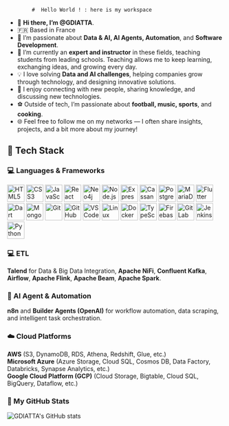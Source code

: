             #  Hello World ! : here is my workspace
            
- 👋 **Hi there, I’m @GDIATTA**.
- 🇫🇷 Based in France
- 👀 I’m passionate about **Data & AI, AI Agents, Automation**, and **Software Development**.
- 🌱 I’m currently an **expert and instructor** in these fields, teaching students from leading schools. Teaching allows me to keep learning, exchanging ideas, and growing every day.
- 💡 I love solving **Data and AI challenges**, helping companies grow through technology, and designing innovative solutions.
- 💬 I enjoy connecting with new people, sharing knowledge, and discussing new technologies.
- ⚽ Outside of tech, I’m passionate about **football, music, sports**, and **cooking**.
- 🌐 Feel free to follow me on my networks — I often share insights, projects, and a bit more about my journey!

<!---
GDIATTA/GDIATTA is a ✨ special ✨ repository because its `README.md` (this file) appears on your GitHub profile.
You can click the Preview link to take a look at your changes.
--->

## 🧰 Tech Stack

### 💻 Languages & Frameworks
<p align="left">
  <img src="https://cdn.jsdelivr.net/gh/devicons/devicon/icons/html5/html5-original.svg" alt="HTML5" width="40" height="40"/>
  <img src="https://cdn.jsdelivr.net/gh/devicons/devicon/icons/css3/css3-original.svg" alt="CSS3" width="40" height="40"/>
  <img src="https://cdn.jsdelivr.net/gh/devicons/devicon/icons/javascript/javascript-original.svg" alt="JavaScript" width="40" height="40"/>
  <img src="https://cdn.jsdelivr.net/gh/devicons/devicon/icons/react/react-original.svg" alt="React" width="40" height="40"/>
  <img src="https://cdn.jsdelivr.net/gh/devicons/devicon/icons/neo4j/neo4j-original.svg" alt="Neo4j" width="40" height="40"/>
  <img src="https://cdn.jsdelivr.net/gh/devicons/devicon/icons/nodejs/nodejs-original.svg" alt="Node.js" width="40" height="40"/>
  <img src="https://cdn.jsdelivr.net/gh/devicons/devicon/icons/express/express-original.svg" alt="Express" width="40" height="40"/>
  <img src="https://cdn.jsdelivr.net/gh/devicons/devicon/icons/cassandra/cassandra-original.svg" alt="Cassandra" width="40" height="40"/>
  <img src="https://cdn.jsdelivr.net/gh/devicons/devicon/icons/postgresql/postgresql-original.svg" alt="Postgresql" width="40" height="40"/>
  <img src="https://cdn.jsdelivr.net/gh/devicons/devicon/icons/mariaDB/mariaDB-original.svg" alt="MariaDB" width="40" height="40"/>
  <img src="https://cdn.jsdelivr.net/gh/devicons/devicon/icons/flutter/flutter-original.svg" alt="Flutter" width="40" height="40"/>
  <img src="https://cdn.jsdelivr.net/gh/devicons/devicon/icons/dart/dart-original.svg" alt="Dart" width="40" height="40"/>
  <img src="https://cdn.jsdelivr.net/gh/devicons/devicon/icons/mongodb/mongodb-original.svg" alt="MongoDB" width="40" height="40"/>
  <img src="https://cdn.jsdelivr.net/gh/devicons/devicon/icons/git/git-original.svg" alt="Git" width="40" height="40"/>
  <img src="https://cdn.jsdelivr.net/gh/devicons/devicon/icons/github/github-original.svg" alt="GitHub" width="40" height="40"/>
  <img src="https://cdn.jsdelivr.net/gh/devicons/devicon/icons/vscode/vscode-original.svg" alt="VS Code" width="40" height="40"/>
  <img src="https://cdn.jsdelivr.net/gh/devicons/devicon/icons/linux/linux-original.svg" alt="Linux" width="40" height="40"/>
  <img src="https://cdn.jsdelivr.net/gh/devicons/devicon/icons/docker/docker-original.svg" alt="Docker" width="40" height="40"/>
  <img src="https://cdn.jsdelivr.net/gh/devicons/devicon/icons/typescript/typescript-original.svg" alt="TypeScript" width="40" height="40"/>
  <img src="https://cdn.jsdelivr.net/gh/devicons/devicon/icons/firebase/firebase-plain.svg" alt="Firebase" width="40" height="40"/>
  <img src="https://cdn.jsdelivr.net/gh/devicons/devicon/icons/gitlab/gitlab-original.svg" alt="GitLab" width="40" height="40"/>
  <img src="https://cdn.jsdelivr.net/gh/devicons/devicon/icons/jenkins/jenkins-original.svg" alt="Jenkins" width="40" height="40"/>
  <img src="https://cdn.jsdelivr.net/gh/devicons/devicon/icons/python/python-original.svg" alt="Python" width="40" height="40"/>
</p>

### 💻 ETL  
<p align="left">
<b>Talend</b> for Data & Big Data Integration, <b>Apache NiFi</b>, <b>Confluent Kafka</b>, <b>Airflow</b>, <b>Apache Flink</b>, <b>Apache Beam</b>, <b>Apache Spark</b>.
</p>

### 🤖 AI Agent & Automation  
<p align="left">
<b>n8n</b> and <b>Builder Agents (OpenAI)</b> for workflow automation, data scraping, and intelligent task orchestration.
</p>

### ☁️ Cloud Platforms  
<p align="left">
<b>AWS</b> (S3, DynamoDB, RDS, Athena, Redshift, Glue, etc.)<br>
<b>Microsoft Azure</b> (Azure Storage, Cloud SQL, Cosmos DB, Data Factory, Databricks, Synapse Analytics, etc.)<br>
<b>Google Cloud Platform (GCP)</b> (Cloud Storage, Bigtable, Cloud SQL, BigQuery, Dataflow, etc.)
</p>

### 🚀 My GitHub Stats
![GDIATTA's GitHub stats](https://github-readme-stats.vercel.app/api?username=gdiatta&show_icons=true&theme=tokyonight)
